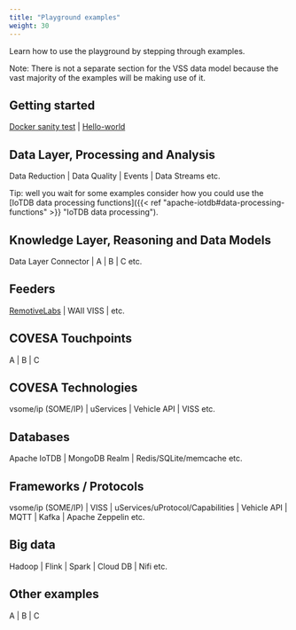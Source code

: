```yaml
---
title: "Playground examples"
weight: 30
---
```


Learn how to use the playground by stepping through examples.

Note: There is not a separate section for the VSS data model because the vast majority of the examples will be making use of it.

## Getting started
[Docker sanity test](https://github.com/COVESA/cdsp/blob/main/docker/README.md) \| [Hello-world](https://github.com/COVESA/cdsp/tree/main/examples/cdsp-hello-world)

## Data Layer, Processing and Analysis
Data Reduction \| Data Quality \| Events \| Data Streams etc.

Tip: well you wait for some examples consider how you could use the [IoTDB data processing functions]({{< ref "apache-iotdb#data-processing-functions" >}} "IoTDB data processing").

## Knowledge Layer, Reasoning and Data Models
Data Layer Connector \| A \| B \| C etc.

## Feeders
[RemotiveLabs](https://github.com/COVESA/cdsp/tree/main/examples/remotivelabs-feeder) \| WAII VISS \| etc.

## COVESA Touchpoints
A \| B \| C

## COVESA Technologies
vsome/ip (SOME/IP) \| uServices \| Vehicle API \| VISS etc.

## Databases
Apache IoTDB \| MongoDB Realm \| Redis/SQLite/memcache etc.

## Frameworks / Protocols
vsome/ip (SOME/IP) \| VISS \| uServices/uProtocol/Capabilities \| Vehicle API \| MQTT \| Kafka \| Apache Zeppelin etc.

## Big data
Hadoop \| Flink \| Spark \| Cloud DB \| Nifi etc.

## Other examples
A \| B \| C